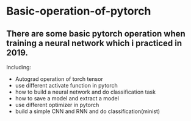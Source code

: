 # Basic-operation-of-pytorch
## There are some basic pytorch operation when training a neural network which i practiced in 2019.
Including:
+ Autograd operation of torch tensor
+ use different activate function in pytorch
+ how to build a neural network and do classification task
+ how to save a model and extract a model
+ use different optimizer in pytorch
+ build a simple CNN and RNN and do classification(minist)
